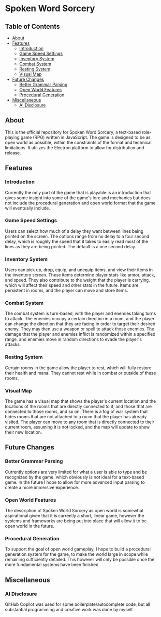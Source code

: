 # Spoken Word Sorcery <!-- omit from toc -->

## Table of Contents <!-- omit from toc -->

- [About](#about)
- [Features](#features)
  - [Introduction](#introduction)
  - [Game Speed Settings](#game-speed-settings)
  - [Inventory System](#inventory-system)
  - [Combat System](#combat-system)
  - [Resting System](#resting-system)
  - [Visual Map](#visual-map)
- [Future Changes](#future-changes)
  - [Better Grammar Parsing](#better-grammar-parsing)
  - [Open World Features](#open-world-features)
  - [Procedural Generation](#procedural-generation)
- [Miscellaneous](#miscellaneous)
  - [AI Disclosure](#ai-disclosure)

## About

This is the official repository for Spoken Word Sorcery, a text-based role-playing game (RPG) written in JavaScript. The game is designed to be as open world as possible, within the constraints of the format and technical limitations. It utilizes the Electron platform to allow for distribution and release.

## Features

### Introduction

Currently the only part of the game that is playable is an introduction that gives some insight into some of the game's lore and mechanics but does not include the procedural generation and open world format that the game will eventually include.

### Game Speed Settings

Users can select how much of a delay they want between lines being printed on the screen. The options range from no delay to a four second delay, which is roughly the speed that it takes to easily read most of the lines as they are being printed. The default is a one second delay.

### Inventory System

Users can pick up, drop, equip, and unequip items, and view their items in the inventory screen. These items determine player stats like armor, attack, and speed. They also contribute to the weight that the player is carrying, which will affect their speed and other stats in the future. Items are persistent in rooms, and the player can move and store items.

### Combat System

The combat system is turn-based, with the player and enemies taking turns to attack. The enemies occupy a certain direction in a room, and the player can change the direction that they are facing in order to target their desired enemy. They may then use a weapon or spell to attack those enemies. The damage that the player and enemies inflict is randomized within a specified range, and enemies move in random directions to evade the player's attacks.

### Resting System

Certain rooms in the game allow the player to rest, which will fully restore their health and mana. They cannot rest while in combat or outside of these rooms.

### Visual Map

The game has a visual map that shows the player's current location and the locations of the rooms that are directly connected to it, and those that are connected to those rooms, and so on. There is a fog of war system that hides rooms that are not attached to a room that the player has already visited. The player can move to any room that is directly connected to their current room, assuming it is not locked, and the map will update to show their new location.

## Future Changes

### Better Grammar Parsing

Currently options are very limited for what a user is able to type and be recognized by the game, which obviously is not ideal for a text-based game. In the future I hope to allow for more advanced input parsing to create a more immersive experience.

### Open World Features

The description of Spoken World Sorcery as open world is somewhat aspirational given that it is currently a short, linear game, however the systems and frameworks are being put into place that will allow it to be open world in the future.

### Procedural Generation

To support the goal of open world gameplay, I hope to build a procedural generation system for the game, to make the world large in scope while remaining sufficiently detailed. This however will only be possible once the more fundamental systems have been finished.

## Miscellaneous

### AI Disclosure

GitHub Copilot was used for some boilerplate/autocomplete code, but all substantial programming and creative work was done by myself.